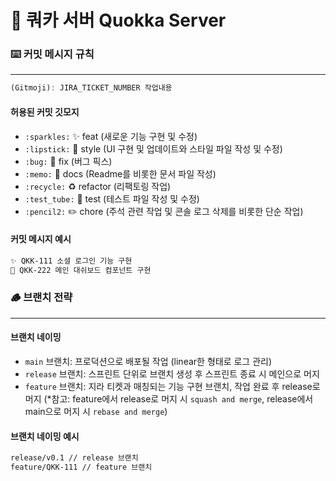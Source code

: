 # 🐨 쿼카 서버 Quokka Server

### ⌨️ 커밋 메시지 규칙

---

```js
(Gitmoji): JIRA_TICKET_NUMBER 작업내용
```

#### 허용된 커밋 깃모지

- `:sparkles:` ✨ feat (새로운 기능 구현 및 수정)
- `:lipstick:` 💄 style (UI 구현 및 업데이트와 스타일 파일 작성 및 수정)
- `:bug:` 🐛 fix (버그 픽스)
- `:memo:` 📝 docs (Readme를 비롯한 문서 파일 작성)
- `:recycle:` ♻️ refactor (리팩토링 작업)
- `:test_tube:` 🧪 test (테스트 파일 작성 및 수정)
- `:pencil2:` ✏️ chore (주석 관련 작업 및 콘솔 로그 삭제를 비롯한 단순 작업)

#### 커밋 메시지 예시

```md
✨ QKK-111 소셜 로그인 기능 구현
💄 QKK-222 메인 대쉬보드 컴포넌트 구현
```

### 🪵 브랜치 전략

---

#### 브랜치 네이밍

- `main` 브랜치: 프로덕션으로 배포될 작업 (linear한 형태로 로그 관리)
- `release` 브랜치: 스프린트 단위로 브랜치 생성 후 스프린트 종료 시 메인으로 머지
- `feature` 브랜치: 지라 티켓과 매칭되는 기능 구현 브랜치, 작업 완료 후 release로 머지
  (\*참고: feature에서 release로 머지 시 `squash and merge`, release에서 main으로 머지 시 `rebase and merge`)

#### 브랜치 네이밍 예시

```md
release/v0.1 // release 브랜치
feature/QKK-111 // feature 브랜치
```
